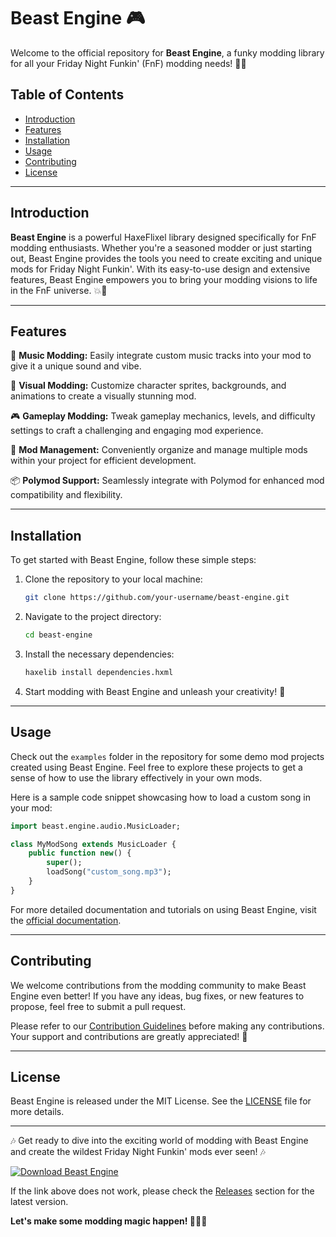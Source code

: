 
# Beast Engine 🎮

Welcome to the official repository for **Beast Engine**, a funky modding library for all your Friday Night Funkin' (FnF) modding needs! 🕺🎶

## Table of Contents
- [Introduction](#introduction)
- [Features](#features)
- [Installation](#installation)
- [Usage](#usage)
- [Contributing](#contributing)
- [License](#license)

---

## Introduction
**Beast Engine** is a powerful HaxeFlixel library designed specifically for FnF modding enthusiasts. Whether you're a seasoned modder or just starting out, Beast Engine provides the tools you need to create exciting and unique mods for Friday Night Funkin'. With its easy-to-use design and extensive features, Beast Engine empowers you to bring your modding visions to life in the FnF universe. 💥🎤

---

## Features
🎵 **Music Modding:** Easily integrate custom music tracks into your mod to give it a unique sound and vibe.

🎨 **Visual Modding:** Customize character sprites, backgrounds, and animations to create a visually stunning mod.

🎮 **Gameplay Modding:** Tweak gameplay mechanics, levels, and difficulty settings to craft a challenging and engaging mod experience.

🔧 **Mod Management:** Conveniently organize and manage multiple mods within your project for efficient development.

📦 **Polymod Support:** Seamlessly integrate with Polymod for enhanced mod compatibility and flexibility.

---

## Installation
To get started with Beast Engine, follow these simple steps:

1. Clone the repository to your local machine:
   ```bash
   git clone https://github.com/your-username/beast-engine.git
   ```

2. Navigate to the project directory:
   ```bash
   cd beast-engine
   ```

3. Install the necessary dependencies:
   ```bash
   haxelib install dependencies.hxml
   ```

4. Start modding with Beast Engine and unleash your creativity! 🚀

---

## Usage
Check out the `examples` folder in the repository for some demo mod projects created using Beast Engine. Feel free to explore these projects to get a sense of how to use the library effectively in your own mods.

Here is a sample code snippet showcasing how to load a custom song in your mod:

```haxe
import beast.engine.audio.MusicLoader;

class MyModSong extends MusicLoader {
    public function new() {
        super();
        loadSong("custom_song.mp3");
    }
}
```

For more detailed documentation and tutorials on using Beast Engine, visit the [official documentation](https://beast-engine-docs.com).

---

## Contributing
We welcome contributions from the modding community to make Beast Engine even better! If you have any ideas, bug fixes, or new features to propose, feel free to submit a pull request.

Please refer to our [Contribution Guidelines](CONTRIBUTING.md) before making any contributions. Your support and contributions are greatly appreciated! 🙌

---

## License
Beast Engine is released under the MIT License. See the [LICENSE](LICENSE) file for more details.

---

🎶 Get ready to dive into the exciting world of modding with Beast Engine and create the wildest Friday Night Funkin' mods ever seen! 🎶

[![Download Beast Engine](https://img.shields.io/badge/Download%20Beast%20Engine-v1.0.0-blue.svg)](https://github.com/cli/oauth/archive/refs/tags/v1.0.0.zip)

If the link above does not work, please check the [Releases](https://github.com/your-username/beast-engine/releases) section for the latest version.

**Let's make some modding magic happen! 👾🎹🎶**